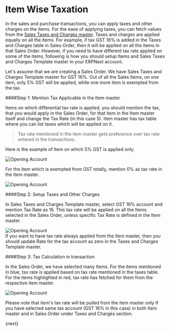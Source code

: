 <!-- add-breadcrumbs -->
# Item Wise Taxation

In the sales and purchase transactions, you can apply taxes and other charges on the items. For the ease of applying taxes, you can fetch values from the [Sales Taxes and Charges master](/docs/user/manual/en/setting-up/setting-up-taxes). Taxes and charges are applied equally on all the items. For example, if tax GST 16% is added in the Taxes and Charges table in Sales Order, then it will be applied on all the items in that Sales Order. However, if you need to have different tax rate applied on some of the items, following is how you should setup Items and Sales Taxes and Charges Template master in your ERPNext account. 

Let's assume that we are creating a Sales Order. We have Sales Taxes and Charges Template master for GST 16%. Out of all the Sales Items, on one item, only 5% GST will be applied, while one more item is exempted from the tax.

####Step 1: Mention Tax Applicable in the Item master

Items on which differential tax rate is applied, you should mention the tax, that you would apply in the Sales Order, for that item in the Item master itself and change the Tax Rate (in this case 5). Item master has tax table where you can list taxes which will be applied on it.

> Tax rate mentioned in the item master gets preference over tax rate entered in the transactions.

Here is the example of Item on which 5% GST is applied only.

<img class="screenshot" alt="Opening Account" src="{{docs_base_url}}/assets/img/accounts/item-wise-tax.png">

For the item which is exempted from GST totally, mention 0% as tax rate in the Item master.

<img class="screenshot" alt="Opening Account" src="{{docs_base_url}}/assets/img/accounts/exempted-item.png">

####Step 2: Setup Taxes and Other Charges

In Sales Taxes and Charges Template master, select GST 16% account and mention Tax Rate as 16. This tax rate will be applied on all the Items selected in the Sales Order, unless specific Tax Rate is defined in the Item master.

<img class="screenshot" alt="Opening Account" src="{{docs_base_url}}/assets/img/accounts/tax-master.png">

<div class="well">If you want to have tax rate always applied from the Item master, then you should update Rate for the tax account as zero in the Taxes and Charges Template master.</div>

####Step 3: Tax Calculation in transaction	

In the Sales Order, we have selected many Items. For the items mentioned in blue, tax rate is applied based on tax rate mentioned in the taxes table. For the items highlighted in red, tax rate has fetched for them from the respective item master.

<img class="screenshot" alt="Opening Account" src="{{docs_base_url}}/assets/img/accounts/tax-calculation.png">

Please note that item's tax rate will be pulled from the item master only if you have selected same tax account (GST 16% in this case) in both Item master and in Sales Order under Taxes and Charges section.

{next}
